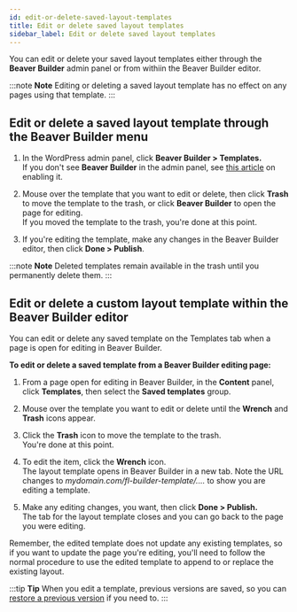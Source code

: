 ```yaml
---
id: edit-or-delete-saved-layout-templates
title: Edit or delete saved layout templates
sidebar_label: Edit or delete saved layout templates
---
```


You can edit or delete your saved layout templates either through the **Beaver
Builder** admin panel or from withiin the Beaver Builder editor.

:::note **Note**
Editing or deleting a saved layout template has no effect on any
pages using that template.
:::

## Edit or delete a saved layout template through the Beaver Builder menu

  1. In the WordPress admin panel, click **Beaver Builder > Templates.**  
If you don't see **Beaver Builder** in the admin panel, see [this article](/beaver-builder/troubleshooting/miscellaneous/cant-find-the-beaver-builder-menu-in-the-admin-panel.md) on enabling it.

  2. Mouse over the template that you want to edit or delete, then click **Trash** to move the template to the trash, or click **Beaver Builder** to open the page for editing.  
If you moved the template to the trash, you're done at this point.

  3. If you're editing the template, make any changes in the Beaver Builder editor, then click **Done > Publish**.

:::note **Note**
Deleted templates remain available in the trash until you
permanently delete them.
:::

## Edit or delete a custom layout template within the Beaver Builder editor

You can edit or delete any saved template on the Templates tab when a page is
open for editing in Beaver Builder.

**To edit or delete a saved template from a Beaver Builder editing page:**

  1. From a page open for editing in Beaver Builder, in the **Content** panel, click **Templates**, then select the **Saved templates** group.
  2. Mouse over the template you want to edit or delete until the **Wrench** and **Trash** icons appear.
  3. Click the **Trash** icon to move the template to the trash.  
You're done at this point.

  4. To edit the item, click the **Wrench** icon.  
The layout template opens in Beaver Builder in a new tab. Note the URL changes
to *mydomain.com/fl-builder-template/....* to show you are editing a template.

  5. Make any editing changes, you want, then click **Done > Publish.**  
The tab for the layout template closes and you can go back to the page you
were editing.

Remember, the edited template does not update any existing templates, so if
you want to update the page you're editing, you'll need to follow the normal
procedure to use the edited template to append to or replace the existing
layout.

:::tip **Tip**
When you edit a template, previous versions are saved, so you can
[restore a previous version](/beaver-builder/advanced-builder-techniques/restore-a-previous-version.md) if you need to. 
:::
